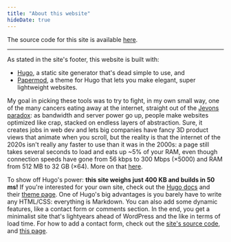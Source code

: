 ```yaml
---
title: "About this website"
hideDate: true
---
```


The source code for this site is available [here](https://github.com/e-dervieux/edervieux_website).

---

As stated in the site's footer, this website is built with:

  - [Hugo](https://en.wikipedia.org/wiki/Hugo_(software)), a static site generator that's dead simple to use, and
  - [Papermod](https://web.archive.org/web/20250509104622/https://github.com/adityatelange/hugo-PaperMod), a theme for Hugo that lets you make elegant, super lightweight websites.

My goal in picking these tools was to try to fight, in my own small way, one of the many cancers eating away at the internet, straight out of the [Jevons paradox](https://en.wikipedia.org/wiki/Jevons_paradox): as bandwidth and server power go up, people make websites optimized like crap, stacked on endless layers of abstraction. Sure, it creates jobs in web dev and lets big companies have fancy 3D product views that animate when you scroll, but the reality is that the internet of the 2020s isn't really any faster to use than it was in the 2000s: a page still takes several seconds to load and eats up ~5% of your RAM, even though connection speeds have gone from 56 kbps to 300 Mbps (×5000) and RAM from 512 MB to 32 GB (×64). More on that [here](https://web.archive.org/web/20250427213013/https://www.nngroup.com/articles/the-need-for-speed/).

To show off Hugo's power: **this site weighs just 400 KB and builds in 50 ms!** If you're interested for your own site, check out the [Hugo docs](https://web.archive.org/web/20250508064501/https://gohugo.io/getting-started/quick-start/) and their [theme page](https://web.archive.org/web/20250509002932/https://themes.gohugo.io/). One of Hugo's big advantages is you barely have to write any HTML/CSS: everything is Markdown. You can also add some dynamic features, like a contact form or comments section. In the end, you get a minimalist site that's lightyears ahead of WordPress and the like in terms of load time. For how to add a contact form, check out the [site's source code](https://github.com/e-dervieux/edervieux_website), and [this page](https://web.archive.org/web/20250511062141/https://github.com/formspree/formspree-example-hugo).